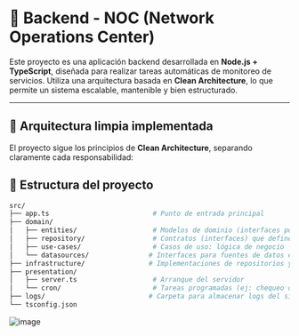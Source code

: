 # 📡 Backend - NOC (Network Operations Center)

Este proyecto es una aplicación backend desarrollada en **Node.js + TypeScript**, diseñada para realizar tareas automáticas de monitoreo de servicios. Utiliza una arquitectura basada en **Clean Architecture**, lo que permite un sistema escalable, mantenible y bien estructurado.

---

## 🧱 Arquitectura limpia implementada

El proyecto sigue los principios de **Clean Architecture**, separando claramente cada responsabilidad:


## 🧱 Estructura del proyecto

```bash
src/
├── app.ts                          # Punto de entrada principal
├── domain/
│   ├── entities/                   # Modelos de dominio (interfaces puras)
│   ├── repository/                 # Contratos (interfaces) que definen qué debe hacer la capa de datos
│   ├── use-cases/                  # Casos de uso: lógica de negocio
│   └── datasources/               # Interfaces para fuentes de datos específicas
├── infrastructure/                # Implementaciones de repositorios y fuentes de datos reales (ej: APIs, archivos)
├── presentation/
│   ├── server.ts                   # Arranque del servidor
│   └── cron/                       # Tareas programadas (ej: chequeo de servicios)
├── logs/                          # Carpeta para almacenar logs del sistema
└── tsconfig.json
```
![image](https://github.com/user-attachments/assets/f7442107-84c9-4a47-81ec-df04f3f3c8a1)

